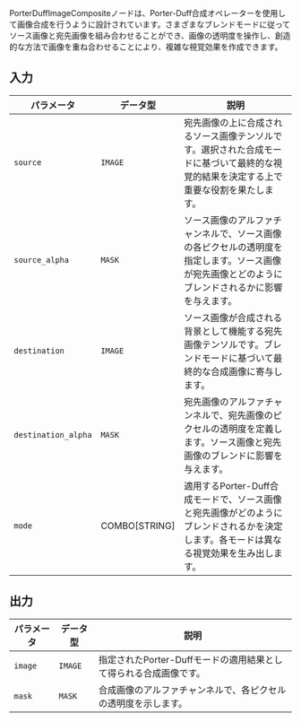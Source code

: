 
PorterDuffImageCompositeノードは、Porter-Duff合成オペレーターを使用して画像合成を行うように設計されています。さまざまなブレンドモードに従ってソース画像と宛先画像を組み合わせることができ、画像の透明度を操作し、創造的な方法で画像を重ね合わせることにより、複雑な視覚効果を作成できます。

## 入力

| パラメータ | データ型 | 説明 |
| --------- | ------------ | ----------- |
| `source`  | `IMAGE`     | 宛先画像の上に合成されるソース画像テンソルです。選択された合成モードに基づいて最終的な視覚的結果を決定する上で重要な役割を果たします。 |
| `source_alpha` | `MASK` | ソース画像のアルファチャンネルで、ソース画像の各ピクセルの透明度を指定します。ソース画像が宛先画像とどのようにブレンドされるかに影響を与えます。 |
| `destination` | `IMAGE` | ソース画像が合成される背景として機能する宛先画像テンソルです。ブレンドモードに基づいて最終的な合成画像に寄与します。 |
| `destination_alpha` | `MASK` | 宛先画像のアルファチャンネルで、宛先画像のピクセルの透明度を定義します。ソース画像と宛先画像のブレンドに影響を与えます。 |
| `mode` | COMBO[STRING] | 適用するPorter-Duff合成モードで、ソース画像と宛先画像がどのようにブレンドされるかを決定します。各モードは異なる視覚効果を生み出します。 |

## 出力

| パラメータ | データ型 | 説明 |
| --------- | ------------ | ----------- |
| `image`   | `IMAGE`     | 指定されたPorter-Duffモードの適用結果として得られる合成画像です。 |
| `mask`    | `MASK`      | 合成画像のアルファチャンネルで、各ピクセルの透明度を示します。 |
